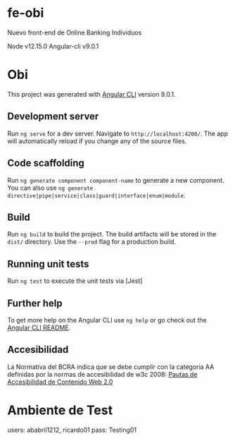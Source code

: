 # fe-obi

Nuevo front-end de Online Banking Individuos

Node v12.15.0
Angular-cli v9.0.1

# Obi

This project was generated with [Angular CLI](https://github.com/angular/angular-cli) version 9.0.1.

## Development server

Run `ng serve` for a dev server. Navigate to `http://localhost:4200/`. The app will automatically reload if you change any of the source files.

## Code scaffolding

Run `ng generate component component-name` to generate a new component. You can also use `ng generate directive|pipe|service|class|guard|interface|enum|module`.

## Build

Run `ng build` to build the project. The build artifacts will be stored in the `dist/` directory. Use the `--prod` flag for a production build.

## Running unit tests

Run `ng test` to execute the unit tests via [Jest]

## Further help

To get more help on the Angular CLI use `ng help` or go check out the [Angular CLI README](https://github.com/angular/angular-cli/blob/master/README.md).

## Accesibilidad

  La Normativa del BCRA indica que se debe cumplir con la categoria AA definidas por la normas de accesibilidad de w3c 2008: [Pautas de Accesibilidad de Contenido Web 2.0](http://www.codexexempla.org/traducciones/pautas-accesibilidad-contenido-web-2.0.htm#ensure-compat-rsv)

# Ambiente de Test

users: ababril1212, ricardo01
pass: Testing01
